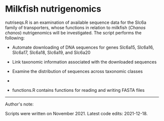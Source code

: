 # Milkfish nutrigenomics
nutriseqs.R is an examination of available sequence data for the Slc6a family of transporters, whose functions in relation to milkfish (*Chanos chanos*) nutrigenomics will be investigated. The script performs the following: 
- Automate downloading of DNA sequences for genes Slc6a15, Slc6a16, Slc6a17, Slc6a18, Slc6a19, and Slc6a20
- Link taxonomic information associated with the downloaded sequences
- Examine the distribution of sequences across taxonomic classes
- 


- functions.R contains functions for reading and writing FASTA files

***
Author's note: 

Scripts were written on November 2021. Latest code edits: 2021-12-18.
